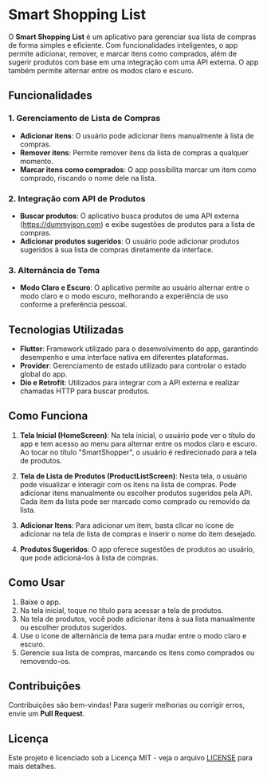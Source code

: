 # Smart Shopping List

O **Smart Shopping List** é um aplicativo para gerenciar sua lista de compras de forma simples e eficiente. Com funcionalidades inteligentes, o app permite adicionar, remover, e marcar itens como comprados, além de sugerir produtos com base em uma integração com uma API externa. O app também permite alternar entre os modos claro e escuro.

## Funcionalidades

### 1. **Gerenciamento de Lista de Compras**
   - **Adicionar itens**: O usuário pode adicionar itens manualmente à lista de compras.
   - **Remover itens**: Permite remover itens da lista de compras a qualquer momento.
   - **Marcar itens como comprados**: O app possibilita marcar um item como comprado, riscando o nome dele na lista.
   
### 2. **Integração com API de Produtos**
   - **Buscar produtos**: O aplicativo busca produtos de uma API externa (https://dummyjson.com) e exibe sugestões de produtos para a lista de compras.
   - **Adicionar produtos sugeridos**: O usuário pode adicionar produtos sugeridos à sua lista de compras diretamente da interface.

### 3. **Alternância de Tema**
   - **Modo Claro e Escuro**: O aplicativo permite ao usuário alternar entre o modo claro e o modo escuro, melhorando a experiência de uso conforme a preferência pessoal.

## Tecnologias Utilizadas

- **Flutter**: Framework utilizado para o desenvolvimento do app, garantindo desempenho e uma interface nativa em diferentes plataformas.
- **Provider**: Gerenciamento de estado utilizado para controlar o estado global do app.
- **Dio e Retrofit**: Utilizados para integrar com a API externa e realizar chamadas HTTP para buscar produtos.

## Como Funciona

1. **Tela Inicial (HomeScreen)**: Na tela inicial, o usuário pode ver o título do app e tem acesso ao menu para alternar entre os modos claro e escuro. Ao tocar no título "SmartShopper", o usuário é redirecionado para a tela de produtos.
  
2. **Tela de Lista de Produtos (ProductListScreen)**: Nesta tela, o usuário pode visualizar e interagir com os itens na lista de compras. Pode adicionar itens manualmente ou escolher produtos sugeridos pela API. Cada item da lista pode ser marcado como comprado ou removido da lista.

3. **Adicionar Itens**: Para adicionar um item, basta clicar no ícone de adicionar na tela de lista de compras e inserir o nome do item desejado.

4. **Produtos Sugeridos**: O app oferece sugestões de produtos ao usuário, que pode adicioná-los à lista de compras.

## Como Usar

1. Baixe o app.
2. Na tela inicial, toque no título para acessar a tela de produtos.
3. Na tela de produtos, você pode adicionar itens à sua lista manualmente ou escolher produtos sugeridos.
4. Use o ícone de alternância de tema para mudar entre o modo claro e escuro.
5. Gerencie sua lista de compras, marcando os itens como comprados ou removendo-os.

## Contribuições

Contribuições são bem-vindas! Para sugerir melhorias ou corrigir erros, envie um **Pull Request**.

## Licença

Este projeto é licenciado sob a Licença MIT - veja o arquivo [LICENSE](LICENSE) para mais detalhes.
